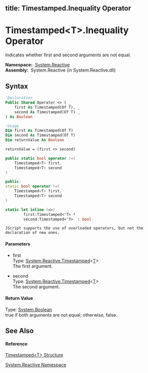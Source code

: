 title: Timestamped<T>.Inequality Operator
---
# Timestamped\<T\>.Inequality Operator

Indicates whether first and second arguments are not equal.

**Namespace:**  [System.Reactive](System.Reactive\System.Reactive.md)  
**Assembly:**  System.Reactive (in System.Reactive.dll)

## Syntax

```vb
'Declaration
Public Shared Operator <> ( _
    first As Timestamped(Of T), _
    second As Timestamped(Of T) _
) As Boolean
```

```vb
'Usage
Dim first As Timestamped(Of T)
Dim second As Timestamped(Of T)
Dim returnValue As Boolean

returnValue = (first <> second)
```

```csharp
public static bool operator !=(
    Timestamped<T> first,
    Timestamped<T> second
)
```

```c++
public:
static bool operator !=(
    Timestamped<T> first, 
    Timestamped<T> second
)
```

```fsharp
static let inline (<>)
        first:Timestamped<'T> * 
        second:Timestamped<'T>  : bool
```

```jscript
JScript supports the use of overloaded operators, but not the declaration of new ones.
```

#### Parameters

- first  
  Type: [System.Reactive.Timestamped](Timestamped\Timestamped(T).md)\<[T](Timestamped\Timestamped(T).md)\>  
  The first argument.

- second  
  Type: [System.Reactive.Timestamped](Timestamped\Timestamped(T).md)\<[T](Timestamped\Timestamped(T).md)\>  
  The second argument.

#### Return Value

Type: [System.Boolean](https://msdn.microsoft.com/en-us/library/a28wyd50)  
true if both arguments are not equal; otherwise, false.

## See Also

#### Reference

[Timestamped\<T\> Structure](Timestamped\Timestamped(T).md)

[System.Reactive Namespace](System.Reactive\System.Reactive.md)






